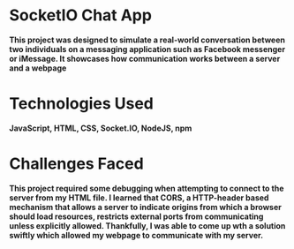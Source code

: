 # SocketIO Chat App

**This project was designed to simulate a real-world conversation between two individuals on a messaging application such as Facebook messenger or iMessage. It showcases how communication works between a server and a webpage**

# Technologies Used

**JavaScript, HTML, CSS, Socket.IO, NodeJS, npm**

# Challenges Faced

**This project required some debugging when attempting to connect to the server from my HTML file. I learned that CORS, a HTTP-header based mechanism that allows a server to indicate origins from which a browser should load resources, restricts external ports from communicating unless explicitly allowed. Thankfully, I was able to come up wth a solution swiftly which allowed my webpage to communicate with my server.**
